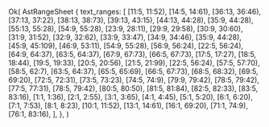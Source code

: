 Ok(
    AstRangeSheet {
        text_ranges: [
            [11:5, 11:52),
            [14:5, 14:61),
            [36:13, 36:46),
            [37:13, 37:22),
            [38:13, 38:73),
            [39:13, 43:15),
            [44:13, 44:28),
            [35:9, 44:28),
            [55:13, 55:28),
            [54:9, 55:28),
            [23:9, 28:11),
            [29:9, 29:58),
            [30:9, 30:60),
            [31:9, 31:52),
            [32:9, 32:62),
            [33:9, 33:47),
            [34:9, 34:46),
            [35:9, 44:28),
            [45:9, 45:109),
            [46:9, 53:11),
            [54:9, 55:28),
            [56:9, 56:24),
            [22:5, 56:24),
            [64:9, 64:37),
            [63:5, 64:37),
            [67:9, 67:73),
            [66:5, 67:73),
            [17:5, 17:27),
            [18:5, 18:44),
            [19:5, 19:33),
            [20:5, 20:56),
            [21:5, 21:99),
            [22:5, 56:24),
            [57:5, 57:70),
            [58:5, 62:7),
            [63:5, 64:37),
            [65:5, 65:69),
            [66:5, 67:73),
            [68:5, 68:32),
            [69:5, 69:20),
            [72:5, 72:31),
            [73:5, 73:23),
            [74:5, 74:9),
            [79:9, 79:42),
            [78:5, 79:42),
            [77:5, 77:31),
            [78:5, 79:42),
            [80:5, 80:50),
            [81:5, 81:84),
            [82:5, 82:33),
            [83:5, 83:16),
            [1:1, 1:36),
            [2:1, 2:55),
            [3:1, 3:65),
            [4:1, 4:45),
            [5:1, 5:20),
            [6:1, 6:20),
            [7:1, 7:53),
            [8:1, 8:23),
            [10:1, 11:52),
            [13:1, 14:61),
            [16:1, 69:20),
            [71:1, 74:9),
            [76:1, 83:16),
        ],
    },
)